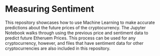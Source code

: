 # Measuring Sentiment
This repository showcases how to use Machine Learning to make accurate predictions about the future prices of the cryptocurrency. The Jupyter Notebook walks through using the previous price and sentiment data to predict future Etheruem Prices. This process can be used for any cryptocurrency, however, and files that have sentiment data for other cryptocurrencies are also included in this repository. 
